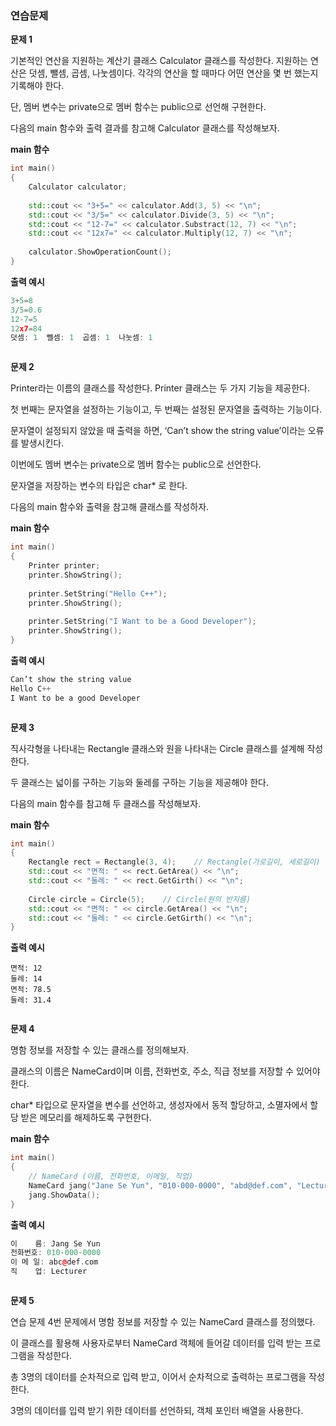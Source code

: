 ### 연습문제



**문제 1**

기본적인 연산을 지원하는 계산기 클래스 Calculator 클래스를 작성한다. 지원하는 연산은 덧셈, 뺄셈, 곱셈, 나눗셈이다. 각각의 연산을 할 때마다 어떤 연산을 몇 번 했는지 기록해야 한다.

단, 멤버 변수는 private으로 멤버 함수는 public으로 선언해 구현한다.

다음의 main 함수와 출력 결과를 참고해 Calculator 클래스를 작성해보자.

**main 함수**

```c++
int main()
{
	Calculator calculator;
	
	std::cout << "3+5=" << calculator.Add(3, 5) << "\n";
	std::cout << "3/5=" << calculator.Divide(3, 5) << "\n";
	std::cout << "12-7=" << calculator.Substract(12, 7) << "\n";
	std::cout << "12x7=" << calculator.Multiply(12, 7) << "\n";
	
	calculator.ShowOperationCount();
}
```

**출력 예시**

```c++
3+5=8
3/5=0.6
12-7=5
12x7=84
덧셈: 1  뺄셈: 1  곱셈: 1  나눗셈: 1
```

```c++
```



**문제 2**

Printer라는 이름의 클래스를 작성한다. Printer 클래스는 두 가지 기능을 제공한다.

첫 번째는 문자열을 설정하는 기능이고, 두 번째는 설정된 문자열을 출력하는 기능이다.

문자열이 설정되지 않았을 때 출력을 하면, ‘Can’t show the string value’이라는 오류를 발생시킨다.

이번에도 멤버 변수는 private으로 멤버 함수는 public으로 선언한다.

문자열을 저장하는 변수의 타입은 char* 로 한다.

다음의 main 함수와 출력을 참고해 클래스를 작성하자.

**main 함수**

```c++
int main()
{
	Printer printer;
	printer.ShowString();
	
	printer.SetString("Hello C++");
	printer.ShowString();
	
	printer.SetString("I Want to be a Good Developer");
	printer.ShowString();
}
```

**출력 예시**

```c++
Can’t show the string value
Hello C++
I Want to be a good Developer
```

```c++
```



**문제 3**

직사각형을 나타내는 Rectangle 클래스와 원을 나타내는 Circle 클래스를 설계해 작성한다.

두 클래스는 넓이를 구하는 기능와 둘레를 구하는 기능을 제공해야 한다.

다음의 main 함수를 참고해 두 클래스를 작성해보자.

**main 함수**

```c++
int main()
{
	Rectangle rect = Rectangle(3, 4);    // Rectangle(가로길이, 세로길이)
	std::cout << "면적: " << rect.GetArea() << "\n";
	std::cout << "둘레: " << rect.GetGirth() << "\n";
	
	Circle circle = Circle(5);    // Circle(원의 반지름)
	std::cout << "면적: " << circle.GetArea() << "\n";
	std::cout << "둘레: " << circle.GetGirth() << "\n";
}
```

**출력 예시**

```
면적: 12
둘레: 14
면적: 78.5
둘레: 31.4
```

```c++
```



**문제 4**

명함 정보를 저장할 수 있는 클래스를 정의해보자.

클래스의 이름은 NameCard이며 이름, 전화번호, 주소, 직급 정보를 저장할 수 있어야 한다.

char* 타입으로 문자열을 변수를 선언하고, 생성자에서 동적 할당하고, 소멸자에서 할당 받은 메모리를 해제하도록 구현한다.

**main 함수**

```c++
int main()
{
	// NameCard (이름, 전화번호, 이메일, 직업)
	NameCard jang("Jane Se Yun", "010-000-0000", "abd@def.com", "Lecturer");
	jang.ShowData();
}
```

**출력 예시**

```c++
이    름: Jang Se Yun
전화번호: 010-000-0000
이 메 일: abc@def.com
직    업: Lecturer
```

```c++
```



**문제 5**

연습 문제 4번 문제에서 명함 정보를 저장할 수 있는 NameCard 클래스를 정의했다.

이 클래스를 활용해 사용자로부터 NameCard 객체에 들어갈 데이터를 입력 받는 프로그램을 작성한다.

총 3명의 데이터를 순차적으로 입력 받고, 이어서 순차적으로 출력하는 프로그램을 작성한다.

3명의 데이터를 입력 받기 위한 데이터를 선언하되, 객체 포인터 배열을 사용한다.

```c++
